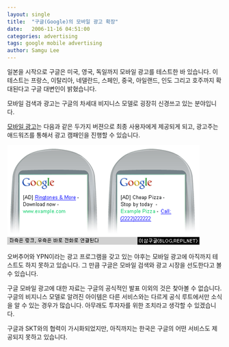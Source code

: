 ```yaml
---
layout: single
title:  "구글(Google)의 모바일 광고 확장"
date:   2006-11-16 04:51:00
categories: advertising
tags: google mobile advertising
author: Samgu Lee
---
```

일본을 시작으로 구글은 미국, 영국, 독일까지 모바일 광고를 테스트한 바 있습니다. 이 테스트는 프랑스, 이탈리아, 네델란드, 스페인, 중국, 아일랜드, 인도 그리고 호주까지 확대된다고 구글 대변인이 밝혔습니다.

모바일 검색과 광고는 구글의 차세대 비지니스 모델로 굉장히 신경쓰고 있는 분야입니다.

[모바일 광고](http://services.google.com/adwords/mobile_ads)는 다음과 같은 두가지 버젼으로 최종 사용자에게 제공되게 되고, 광고주는 애드워즈를 통해서 광고 캠패인을 진행할 수 있습니다.

![구글 모바일 광고의 두가지 버젼](/assets/google_mobile_ads.gif)

오버추어와 YPN이라는 광고 프로그램을 갖고 있는 야후는 모바일 광고에 아직까지 테스트도 하지 못하고 있습니다. 그 만큼 구글은 모바일 검색와 광고 시장을 선도한다고 볼 수 있습니다.

구글 모바일 광고에 대한 자료는 구글의 공식적인 발표 이외의 것은 찾아볼 수 없습니다. 구글의 비지니스 모델로 알려진 아이템은 다른 서비스와는 다르게 공식 루트에서만 소식을 알 수 있는 경우가 많습니다. 아무래도 투자자를 위한 조치라고 생각할 수 있겠습니다.

구글과 SKT와의 협력이 가시화되었지만, 아직까지는 한국은 구글의 어떤 서비스도 제공되지 못하고 있습니다.
